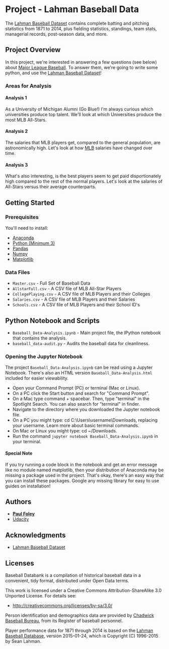 # Project - Lahman Baseball Data

The [Lahman Baseball Dataset](http://www.seanlahman.com/baseball-archive/statistics/) contains complete batting and pitching statistics from 1871 to 2014, plus fielding statistics, standings, team stats, managerial records, post-season data, and more.


## Project Overview

In this project, we're interested in answering a few questions (see below) about [Major League Baseball](https://www.mlb.com/). To answer them, we're going to write some python, and use the [Lahman Baseball Dataset](http://www.seanlahman.com/baseball-archive/statistics/)!

### Areas for Analysis

#### Analysis 1

As a University of Michigan Alumni (Go Blue!) I'm always curious which universities produce top talent. We'll look at which Universities produce the most MLB All-Stars.

#### Analysis 2

The salaries that MLB players get, compared to the general population, are astronomically high. Let's look at how [MLB](https://www.mlb.com/) salaries have changed over time.

#### Analysis 3

What's also interesting, is the best players seem to get paid disportionately high compared to the rest of the normal players. Let's look at the salaries of All-Stars versus their average counterparts.


## Getting Started

### Prerequisites

You'll need to install:

* [Anaconda](https://www.continuum.io/downloads)
* [Python (Minimum 3)](https://www.continuum.io/blog/developer-blog/python-3-support-anaconda)
* [Pandas](https://anaconda.org/anaconda/pandas)
* [Numpy](https://anaconda.org/anaconda/numpy)
* [Matplotlib](https://anaconda.org/anaconda/matplotlib)

### Data Files

* `Master.csv` - Full Set of Baseball Data
* `AllstarFull.csv` - A CSV file of MLB All-Star Players
* `CollegePlaying.csv` - A CSV file of MLB Players and their Colleges
* `Salaries.csv` - A CSV file of MLB Players and their Salaries
* `Schools.csv` - A CSV file of MLB Players and their School ID's


## Python Notebook and Scripts

* `Baseball_Data-Analysis.ipynb` - Main project file, the IPython notebook that contains the analysis.
* `baseball_data-audit.py` - Audits the baseball data for cleanliness.

### Opening the Jupyter Notebook

The project `Baseball_Data-Analysis.ipynb` can be read using a Jupyter Notebook. There's also an HTML version `Baseball_Data-Analysis.html` included for easier viewability.

* Open your Command Prompt (PC) or terminal (Mac or Linux).
* On a PC click the Start button and search for "Command Prompt".
* On a Mac type command + spacebar. Then, type "terminal" in the Spotlight Search. You can also search for "terminal" in finder.
* Navigate to the directory where you downloaded the Jupyter notebook file.
* On a PC you might type: cd C:\Users\username\Downloads\, replacing your username. Learn more about basic terminal commands.
* On Mac or Linux you might type: cd ~/Downloads.
* Run the command `jupyter notebook Baseball_Data-Analysis.ipynb` in your terminal.

#### Special Note

If you try running a code block in the notebook and get an error message like no module named matplotlib, then your distribution of Anaconda may be missing a package used in the project. That's okay, there's an easy way that you can install these packages. Google any missing library for easy to use guides on installation!


## Authors

* **[Paul Foley](https://github.com/paulfoley)**
* [Udacity](https://www.udacity.com/)


## Acknowledgments

* [Lahman Baseball Dataset](http://www.seanlahman.com/baseball-archive/statistics/)


## Licenses

Baseball Databank is a compilation of historical baseball data in a convenient, tidy format, distributed under Open Data terms.

This work is licensed under a Creative Commons Attribution-ShareAlike 3.0 Unported License. For details see:
* http://creativecommons.org/licenses/by-sa/3.0/

Person identification and demographics data are provided by [Chadwick Baseball Bureau](http://www.chadwick-bureau.com), from its Register of baseball personnel.

Player performance data for 1871 through 2014 is based on the [Lahman Baseball Database](http://www.seanlahman.com/baseball-archive/statistics/), version 2015-01-24, which is Copyright (C) 1996-2015 by Sean Lahman.
